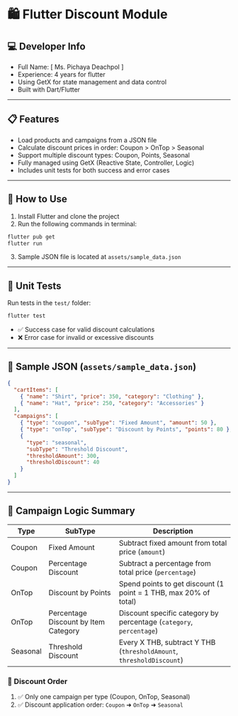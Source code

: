 # 🛍️ Flutter Discount Module

## 💻 Developer Info

- Full Name: [ Ms. Pichaya Deachpol ]
- Experience: 4 years for flutter
- Using GetX for state management and data control
- Built with Dart/Flutter

---

## 📋 Features

- Load products and campaigns from a JSON file
- Calculate discount prices in order: Coupon > OnTop > Seasonal
- Support multiple discount types: Coupon, Points, Seasonal
- Fully managed using GetX (Reactive State, Controller, Logic)
- Includes unit tests for both success and error cases

---

## 🚀 How to Use

1. Install Flutter and clone the project
2. Run the following commands in terminal:

```bash
flutter pub get
flutter run
```

3. Sample JSON file is located at `assets/sample_data.json`

---

## 🧪 Unit Tests

Run tests in the `test/` folder:

```bash
flutter test
```

- ✅ Success case for valid discount calculations
- ❌ Error case for invalid or excessive discounts

---

## 📂 Sample JSON (`assets/sample_data.json`)

```json
{
  "cartItems": [
    { "name": "Shirt", "price": 350, "category": "Clothing" },
    { "name": "Hat", "price": 250, "category": "Accessories" }
  ],
  "campaigns": [
    { "type": "coupon", "subType": "Fixed Amount", "amount": 50 },
    { "type": "onTop", "subType": "Discount by Points", "points": 80 },
    {
      "type": "seasonal",
      "subType": "Threshold Discount",
      "thresholdAmount": 300,
      "thresholdDiscount": 40
    }
  ]
}
```

---

## 🧠 Campaign Logic Summary

| Type     | SubType                              | Description                                                          |
| -------- | ------------------------------------ | -------------------------------------------------------------------- |
| Coupon   | Fixed Amount                         | Subtract fixed amount from total price (`amount`)                    |
| Coupon   | Percentage Discount                  | Subtract a percentage from total price (`percentage`)                |
| OnTop    | Discount by Points                   | Spend points to get discount (1 point = 1 THB, max 20% of total)     |
| OnTop    | Percentage Discount by Item Category | Discount specific category by percentage (`category`, `percentage`)  |
| Seasonal | Threshold Discount                   | Every X THB, subtract Y THB (`thresholdAmount`, `thresholdDiscount`) |

### 🔄 Discount Order

1. ✅ Only one campaign per type (Coupon, OnTop, Seasonal)
2. ✅ Discount application order: `Coupon` ➜ `OnTop` ➜ `Seasonal`
